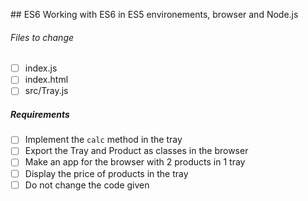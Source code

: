 ## ES6
Working with ES6 in ES5 environements, browser and Node.js

###### Files to change
- [ ] index.js
- [ ] index.html
- [ ] src/Tray.js

##### Requirements
- [ ] Implement the <code>calc</code> method in the tray
- [ ] Export the Tray and Product as classes in the browser
- [ ] Make an app for the browser with 2 products in 1 tray
- [ ] Display the price of products in the tray
- [ ] Do not change the code given

